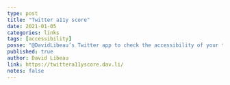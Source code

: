 ```yaml
---
type: post
title: "Twitter a11y score"
date: 2021-01-05
categories: links
tags: [accessibility]
posse: "@DavidLibeau’s Twitter app to check the accessibility of your tweets based on alt text added to the image you share."
published: true
author: David Libeau
link: https://twittera11yscore.dav.li/
notes: false
---
```

